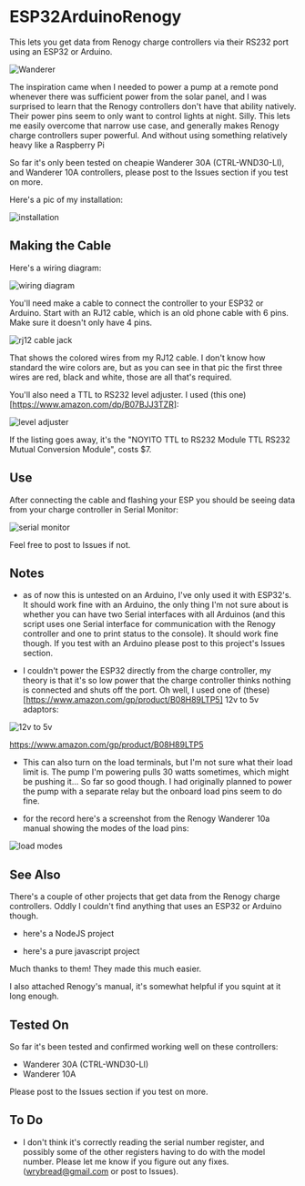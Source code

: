 # ESP32ArduinoRenogy

This lets you get data from Renogy charge controllers via their RS232 port using an ESP32 or Arduino. 

![Wanderer](https://sinkingsensation.com/stuff/renogy/wanderer.jpg)

The inspiration came when I needed to power a pump at a remote pond whenever there was sufficient power from the solar panel, and I was surprised to learn that the Renogy controllers don't have that ability natively. Their power pins seem to only want to control lights at night. Silly. This lets me easily overcome that narrow use case, and generally makes Renogy charge controllers super powerful. And without using something relatively heavy like a Raspberry Pi

So far it's only been tested on cheapie Wanderer 30A (CTRL-WND30-LI), and Wanderer 10A controllers, please post to the Issues section if you test on more. 

Here's a pic of my installation:

![installation](https://sinkingsensation.com/stuff/renogy/box.jpg)

## Making the Cable

Here's a wiring diagram:

![wiring diagram](https://sinkingsensation.com/stuff/renogy/wiring.png)

You'll need make a cable to connect the controller to your ESP32 or Arduino. Start with an RJ12 cable, which is an old phone cable with 6 pins. Make sure it doesn't only have 4 pins.

![rj12 cable jack](https://sinkingsensation.com/stuff/renogy/jack.jpg)

That shows the colored wires from my RJ12 cable. I don't know how standard the wire colors are, but as you can see in that pic the first three wires are red, black and white, those are all that's required.

You'll also need a TTL to RS232 level adjuster. I used (this one)[https://www.amazon.com/dp/B07BJJ3TZR]:

![level adjuster](https://sinkingsensation.com/stuff/renogy/converter.jpg)

If the listing goes away, it's the "NOYITO TTL to RS232 Module TTL RS232 Mutual Conversion Module", costs $7.

## Use

After connecting the cable and flashing your ESP you should be seeing data from your charge controller in Serial Monitor:

![serial monitor](https://sinkingsensation.com/stuff/renogy/serial_monitor.jpg)

Feel free to post to Issues if not.

## Notes

- as of now this is untested on an Arduino, I've only used it with ESP32's. It should work fine with an Arduino, the only thing I'm not sure about is whether you can have two Serial interfaces with all Arduinos (and this script uses one Serial interface for communication with the Renogy controller and one to print status to the console). It should work fine though. If you test with an Arduino please post to this project's Issues section.

- I couldn't power the ESP32 directly from the charge controller, my theory is that it's so low power that the charge controller thinks nothing is connected and shuts off the port. Oh well, I used one of (these)[https://www.amazon.com/gp/product/B08H89LTP5] 12v to 5v adaptors:

![12v to 5v](https://sinkingsensation.com/stuff/renogy/12v_to_5v.jpg)

https://www.amazon.com/gp/product/B08H89LTP5

- This can also turn on the load terminals, but I'm not sure what their load limit is. The pump I'm powering pulls 30 watts sometimes, which might be pushing it... So far so good though. I had originally planned to power the pump with a separate relay but the onboard load pins seem to do fine.

- for the record here's a screenshot from the Renogy Wanderer 10a manual showing the modes of the load pins:

![load modes](https://sinkingsensation.com/stuff/renogy/load_modes.jpg)

## See Also

There's a couple of other projects that get data from the Renogy charge controllers. Oddly I couldn't find anything that uses an ESP32 or Arduino though.

- here's a NodeJS project

- here's a pure javascript project

Much thanks to them! They made this much easier.

I also attached Renogy's manual, it's somewhat helpful if you squint at it long enough.

## Tested On

So far it's been tested and confirmed working well on these controllers:

- Wanderer 30A (CTRL-WND30-LI)
- Wanderer 10A
 
Please post to the Issues section if you test on more. 

## To Do

- I don't think it's correctly reading the serial number register, and possibly some of the other registers having to do with the model number. Please let me know if you figure out any fixes. (wrybread@gmail.com or post to Issues).







